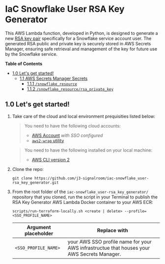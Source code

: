 # IaC Snowflake User RSA Key Generator
This AWS Lambda function, developed in Python, is designed to generate a new [RSA key pair](https://github.com/j3-signalroom/j3-techstack-lexicon/blob/main/cryptographic-glossary.md#rsa-key-pair) specifically for a Snowflake service account user.  The generated RSA public and private key is securely stored in AWS Secrets Manager, ensuring safe retrieval and management of the key for future use by the Snowflake service.

**Table of Contents**

<!-- toc -->
+ [1.0 Let's get started!](#10-lets-get-started)
    - [1.1 AWS Secrets Manager Secrets](#11-aws-secrets-manager-secrets)
        + [1.1.1 `/snowflake_resource`](#111-snowflake_resource)
        + [1.1.2 `/snowflake_resource/rsa_private_key`](#112-snowflake_resourcersa_private_key)
<!-- tocstop -->

## 1.0 Let's get started!
1. Take care of the cloud and local environment prequisities listed below:
    > You need to have the following cloud accounts:
    > - [AWS Account](https://signin.aws.amazon.com/) *with SSO configured*
    > - [`aws2-wrap` utility](https://pypi.org/project/aws2-wrap/#description)

    > You need to have the following installed on your local machine:
    > - [AWS CLI version 2](https://docs.aws.amazon.com/cli/latest/userguide/getting-started-install.html)

2. Clone the repo:
    ```shell
    git clone https://github.com/j3-signalroom/iac-snowflake_user-rsa_key_generator.git
    ```

3. From the root folder of the `iac-snowflake_user-rsa_key_generator/` repository that you cloned, run the script in your Terminal to publish the RSA Key Generator AWS Lambda Docker container to your AWS ECR:
    ```shell
    scripts/run-terraform-locally.sh <create | delete> --profile=<SSO_PROFILE_NAME>
    ```
    Argument placeholder|Replace with
    -|-
    `<SSO_PROFILE_NAME>`|your AWS SSO profile name for your AWS infrastructue that houses your AWS Secrets Manager.
